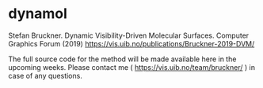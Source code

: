 # dynamol
Stefan Bruckner. Dynamic Visibility-Driven Molecular Surfaces. Computer Graphics Forum (2019)
https://vis.uib.no/publications/Bruckner-2019-DVM/

The full source code for the method will be made available here in the upcoming weeks. Please contact me ( https://vis.uib.no/team/bruckner/ ) in case of any questions. 
